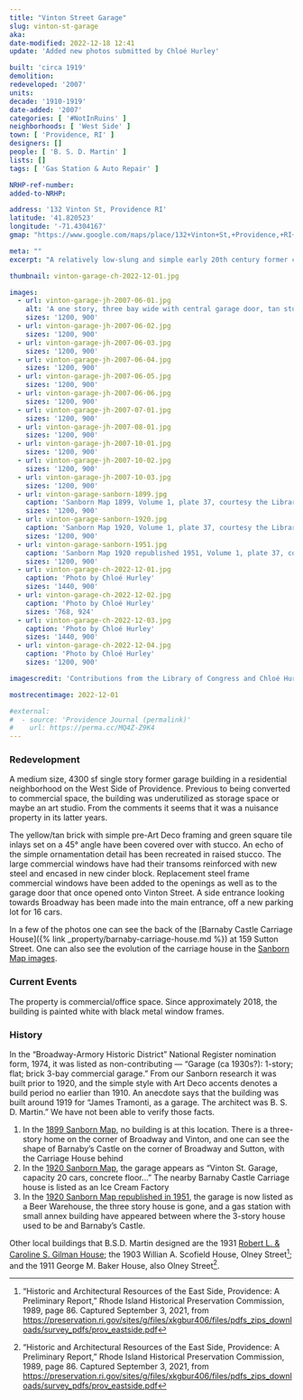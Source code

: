 ```yaml
---
title: "Vinton Street Garage"
slug: vinton-st-garage
aka:
date-modified: 2022-12-18 12:41
update: 'Added new photos submitted by Chloé Hurley'

built: 'circa 1919'
demolition:
redeveloped: '2007'
units:
decade: '1910-1919'
date-added: '2007'
categories: [ '#NotInRuins' ]
neighborhoods: [ 'West Side' ]
town: [ 'Providence, RI' ]
designers: []
people: [ 'B. S. D. Martin' ]
lists: []
tags: [ 'Gas Station & Auto Repair' ]

NRHP-ref-number:
added-to-NRHP:

address: '132 Vinton St, Providence RI'
latitude: '41.820523'
longitude: '-71.4304167'
gmap: "https://www.google.com/maps/place/132+Vinton+St,+Providence,+RI+02909/@41.820523,-71.4304167,17z"

meta: ""
excerpt: "A relatively low-slung and simple early 20th century former car repair garage in a residential portion off Broadway"

thumbnail: vinton-garage-ch-2022-12-01.jpg

images:
  - url: vinton-garage-jh-2007-06-01.jpg
    alt: 'A one story, three bay wide with central garage door, tan stucco covered former car garage. The building was once faced in yellow tan glazed brick but has since been covered over.'
    sizes: '1200, 900'
  - url: vinton-garage-jh-2007-06-02.jpg
    sizes: '1200, 900'
  - url: vinton-garage-jh-2007-06-03.jpg
    sizes: '1200, 900'
  - url: vinton-garage-jh-2007-06-04.jpg
    sizes: '1200, 900'
  - url: vinton-garage-jh-2007-06-05.jpg
    sizes: '1200, 900'
  - url: vinton-garage-jh-2007-06-06.jpg
    sizes: '1200, 900'
  - url: vinton-garage-jh-2007-07-01.jpg
    sizes: '1200, 900'
  - url: vinton-garage-jh-2007-08-01.jpg
    sizes: '1200, 900'
  - url: vinton-garage-jh-2007-10-01.jpg
    sizes: '1200, 900'
  - url: vinton-garage-jh-2007-10-02.jpg
    sizes: '1200, 900'
  - url: vinton-garage-jh-2007-10-03.jpg
    sizes: '1200, 900'
  - url: vinton-garage-sanborn-1899.jpg
    caption: 'Sanborn Map 1899, Volume 1, plate 37, courtesy the Library of Congress — The garage has not been built yet. There is a three-story home on the corner of Broadway and Vinton, and one can see the shape of Barnaby’s Castle on the corner of Broadway and Sutton, with the Carriage House behind.'
    sizes: '1200, 900'
  - url: vinton-garage-sanborn-1920.jpg
    caption: 'Sanborn Map 1920, Volume 1, plate 37, courtesy the Library of Congress — The garage appears as “Vinton St. Garage, capacity 20 cars, concrete floor…” The nearby Barnaby Castle Carriage house is listed as an Ice Cream Factory.'
    sizes: '1200, 900'
  - url: vinton-garage-sanborn-1951.jpg
    caption: 'Sanborn Map 1920 republished 1951, Volume 1, plate 37, courtesy the Library of Congress — The garage is now listed as a Beer Warehouse, the three story house is gone, and a gas station with small annex building have appeared between where the 3-story house used to be and Barnaby’s Castle.'
    sizes: '1200, 900'
  - url: vinton-garage-ch-2022-12-01.jpg
    caption: 'Photo by Chloé Hurley'
    sizes: '1440, 900'
  - url: vinton-garage-ch-2022-12-02.jpg
    caption: 'Photo by Chloé Hurley'
    sizes: '768, 924'
  - url: vinton-garage-ch-2022-12-03.jpg
    caption: 'Photo by Chloé Hurley'
    sizes: '1440, 900'
  - url: vinton-garage-ch-2022-12-04.jpg
    caption: 'Photo by Chloé Hurley'
    sizes: '1200, 900'

imagescredit: 'Contributions from the Library of Congress and Chloé Hurley'

mostrecentimage: 2022-12-01

#external:
#  - source: 'Providence Journal (permalink)'
#    url: https://perma.cc/MQ4Z-Z9K4
---
```


### Redevelopment

A medium size, 4300 sf single story former garage building in a residential neighborhood on the West Side of Providence. Previous to being converted to commercial space, the building was underutilized as storage space or maybe an art studio. From the comments it seems that it was a nuisance property in its latter years. 

The yellow/tan brick with simple pre-Art Deco framing and green square tile inlays set on a 45° angle have been covered over with stucco. An echo of the simple ornamentation detail has been recreated in raised stucco. The large commercial windows have had their transoms reinforced with new steel and encased in new cinder block. Replacement steel frame commercial windows have been added to the openings as well as to the garage door that once opened onto Vinton Street. A side entrance looking towards Broadway has been made into the main entrance, off a new parking lot for 16 cars. 

In a few of the photos one can see the back of the [Barnaby Castle Carriage House]({% link _property/barnaby-carriage-house.md %}) at 159 Sutton Street. One can also see the evolution of the carriage house in the [Sanborn Map images](#photo-vinton-garage-sanborn-1899). 


### Current Events

The property is commercial/office space. Since approximately 2018, the building is painted white with black metal window frames. 


### History

In the “Broadway-Armory Historic District” National Register nomination form, 1974, it was listed as non-contributing — “Garage (ca 1930s?): 1-story; flat; brick 3-bay commercial garage.” From our Sanborn research it was built prior to 1920, and the simple style with Art Deco accents denotes a build period no earlier than 1910. An anecdote says that the building was built around 1919 for “James Tramonti, as a garage. The architect was B. S. D. Martin.” We have not been able to verify those facts. 

1. In the [1899 Sanborn Map](#photo-vinton-garage-sanborn-1899), no building is at this location. There is a three-story home on the corner of Broadway and Vinton, and one can see the shape of Barnaby’s Castle on the corner of Broadway and Sutton, with the Carriage House behind
1. In the [1920 Sanborn Map](#photo-vinton-garage-sanborn-1920), the garage appears as “Vinton St. Garage, capacity 20 cars, concrete floor…” The nearby Barnaby Castle Carriage house is listed as an Ice Cream Factory
1. In the [1920 Sanborn Map republished in 1951](#photo-vinton-garage-sanborn-1951), the garage is now listed as a Beer Warehouse, the three story house is gone, and a gas station with small annex building have appeared between where the 3-story house used to be and Barnaby’s Castle.

Other local buildings that B.S.D. Martin designed are the 1931 [Robert L. & Caroline S. Gilman House](https://guide.ppsri.org/property/robert-l-caroline-s-gilman-house); the 1903 Willian A. Scofield House, Olney Street[^1]; and the 1911 George M. Baker House, also Olney Street[^1].

[^1]: “Historic and Architectural Resources of the East Side, Providence: A Preliminary Report,” Rhode Island Historical Preservation Commission, 1989, page 86. Captured September 3, 2021, from https://preservation.ri.gov/sites/g/files/xkgbur406/files/pdfs_zips_downloads/survey_pdfs/prov_eastside.pdf
